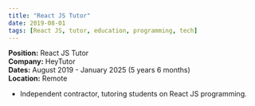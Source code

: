 ```yaml
---
title: "React JS Tutor"
date: 2019-08-01
tags: [React JS, tutor, education, programming, tech]
---
```


**Position:** React JS Tutor  
**Company:** HeyTutor  
**Dates:** August 2019 - January 2025 (5 years 6 months)  
**Location:** Remote

- Independent contractor, tutoring students on React JS programming.